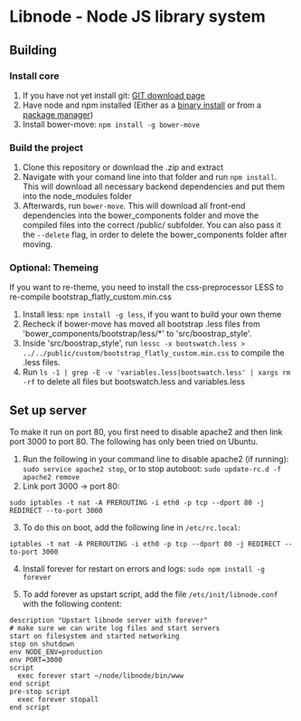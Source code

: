 # Libnode - Node JS library system

## Building

### Install core
1. If you have not yet install git: [GIT download page](https://git-scm.com/downloads)
1. Have node and npm installed (Either as a [binary install](https://nodejs.org/download/) or from a [package manager](https://github.com/joyent/node/wiki/Installing-Node.js-via-package-manager))
2. Install bower-move: `npm install -g bower-move`

### Build the project
1. Clone this repository or download the .zip and extract
2. Navigate with your comand line into that folder and run `npm install`. This will download all necessary backend dependencies and put them into the node_modules folder
2. Afterwards, run `bower-move`. This will download all front-end dependencies into the bower_components folder and move the compiled files into the correct /public/ subfolder. You can also pass it the  `--delete` flag, in order to delete the bower_components folder after moving.

### Optional: Themeing
If you want to re-theme, you need to install the css-preprocessor LESS to re-compile bootstrap_flatly_custom.min.css
1. Install less: `npm install -g less`, if you want to build your own theme
2. Recheck if bower-move has moved all bootstrap .less files from 'bower_components/bootstrap/less/*' to 'src/boostrap_style'.
2. Inside 'src/boostrap_style', run `lessc -x bootswatch.less > ../../public/custom/bootstrap_flatly_custom.min.css` to compile the .less files.
4. Run `ls -1 | grep -E -v 'variables.less|bootswatch.less' | xargs rm -rf` to delete all files but bootswatch.less and variables.less

## Set up server
To make it run on port 80, you first need to disable apache2 and then link port 3000 to port 80. The following has only been tried on Ubuntu.

1. Run the following in your command line to disable apache2 (if running): `sudo service apache2 stop`, or to stop autoboot: `sudo update-rc.d -f apache2 remove`
2. Link port 3000 -> port 80:
 ```
 sudo iptables -t nat -A PREROUTING -i eth0 -p tcp --dport 80 -j REDIRECT --to-port 3000
 ````
3. To do this on boot, add the following line in `/etc/rc.local`: 
 ```
 iptables -t nat -A PREROUTING -i eth0 -p tcp --dport 80 -j REDIRECT --to-port 3000
 ```
 
4. Install forever for restart on errors and logs: `sudo npm install -g forever`
5) To add forever as upstart script, add the file `/etc/init/libnode.conf` with the following content:

```
description "Upstart libnode server with forever"
# make sure we can write log files and start servers
start on filesystem and started networking
stop on shutdown
env NODE_ENV=production
env PORT=3000
script
  exec forever start ~/node/libnode/bin/www
end script
pre-stop script
  exec forever stopall
end script
```